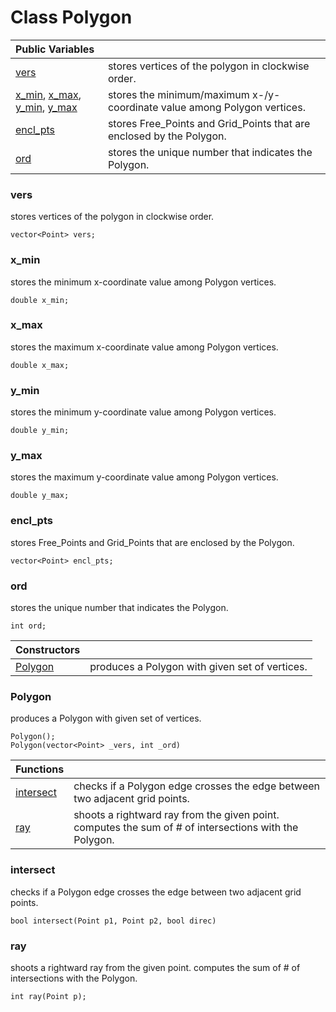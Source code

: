 # Class Polygon

|Public Variables||
|:---|:---|
|[vers](#vers)|stores vertices of the polygon in clockwise order.|
|[x_min](#x_min), [x_max](#x_max), [y_min](#y_min), [y_max](#y_max)|stores the minimum/maximum x-/y-coordinate value among Polygon vertices.|
|[encl_pts](#encl_pts)|stores Free_Points and Grid_Points that are enclosed by the Polygon.|
|[ord](#ord)|stores the unique number that indicates the Polygon.|

### vers
stores vertices of the polygon in clockwise order.
```
vector<Point> vers;
```

### x_min
stores the minimum x-coordinate value among Polygon vertices.
```
double x_min;
```

### x_max
stores the maximum x-coordinate value among Polygon vertices.
```
double x_max;
```

### y_min
stores the minimum y-coordinate value among Polygon vertices.
```
double y_min;
```

### y_max
stores the maximum y-coordinate value among Polygon vertices.
```
double y_max;
```

### encl_pts
stores Free_Points and Grid_Points that are enclosed by the Polygon.
```
vector<Point> encl_pts;
```

### ord
stores the unique number that indicates the Polygon.
```
int ord;
```

|Constructors||
|:---|:---|
|[Polygon](#Polygon)|produces a Polygon with given set of vertices.|

### Polygon
produces a Polygon with given set of vertices.
```
Polygon();
Polygon(vector<Point> _vers, int _ord)
```

|Functions||
|:---|:---|
|[intersect](#intersect)|checks if a Polygon edge crosses the edge between two adjacent grid points.|
|[ray](#ray)|shoots a rightward ray from the given point. computes the sum of # of intersections with the Polygon.|

### intersect
checks if a Polygon edge crosses the edge between two adjacent grid points.
```
bool intersect(Point p1, Point p2, bool direc)
```

### ray
shoots a rightward ray from the given point. computes the sum of # of intersections with the Polygon.
```
int ray(Point p);
```
